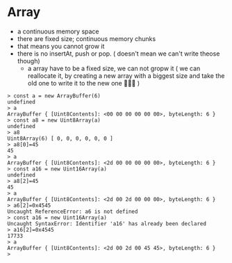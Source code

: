 # Array
- a continuous memory space
- there are fixed size; continuous memory chunks
- that means you cannot grow it
- there is no insertAt, push or pop. ( doesn't mean we can't write theose though)
  - a array have to be a fixed size, we can not gropw it ( we can reallocate it,   by creating a new array with a biggest size and take the old one to write it to the new one 🙆🏾‍♂️ )

```
> const a = new ArrayBuffer(6)
undefined
> a
ArrayBuffer { [Uint8Contents]: <00 00 00 00 00 00>, byteLength: 6 }
> const a8 = new Uint8Array(a)
undefined
> a8
Uint8Array(6) [ 0, 0, 0, 0, 0, 0 ]
> a8[0]=45
45
> a
ArrayBuffer { [Uint8Contents]: <2d 00 00 00 00 00>, byteLength: 6 }
> const a16 = new Uint16Array(a)
undefined
> a8[2]=45
45
> a
ArrayBuffer { [Uint8Contents]: <2d 00 2d 00 00 00>, byteLength: 6 }
> a6[2]=0x4545
Uncaught ReferenceError: a6 is not defined
> const a16 = new Uint16Array(a)
Uncaught SyntaxError: Identifier 'a16' has already been declared
> a16[2]=0x4545
17733
> a
ArrayBuffer { [Uint8Contents]: <2d 00 2d 00 45 45>, byteLength: 6 }
>
```